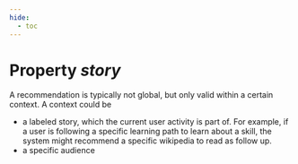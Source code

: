```yaml
---
hide:
  - toc
---
```


# Property *story*

A recommendation is typically not global, but only valid within a certain context. A context could be

- a labeled story, which the current user activity is part of. For example, if a user is following a specific learning path to learn about a skill, the system might recommend a specific wikipedia to read as follow up. 
- a specific audience